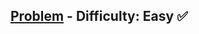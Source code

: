 [Problem](https://www.hackerrank.com/challenges/day-of-the-programmer/problem) - Difficulty: Easy :white_check_mark:
---
